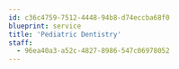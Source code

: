 ```yaml
---
id: c36c4759-7512-4448-94b8-d74eccba68f0
blueprint: service
title: 'Pediatric Dentistry'
staff:
  - 96ea40a3-a52c-4827-8986-547c06978052
---
```

